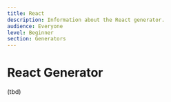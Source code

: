 ```yaml
---
title: React
description: Information about the React generator.
audience: Everyone
level: Beginner
section: Generators
---
```


# React Generator

(tbd)
